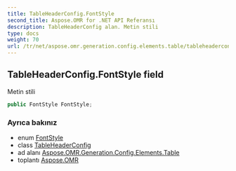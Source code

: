 ```yaml
---
title: TableHeaderConfig.FontStyle
second_title: Aspose.OMR for .NET API Referansı
description: TableHeaderConfig alan. Metin stili
type: docs
weight: 70
url: /tr/net/aspose.omr.generation.config.elements.table/tableheaderconfig/fontstyle/
---
```

## TableHeaderConfig.FontStyle field

Metin stili

```csharp
public FontStyle FontStyle;
```

### Ayrıca bakınız

* enum [FontStyle](../../../aspose.omr.generation/fontstyle/)
* class [TableHeaderConfig](../)
* ad alanı [Aspose.OMR.Generation.Config.Elements.Table](../../tableheaderconfig/)
* toplantı [Aspose.OMR](../../../)


